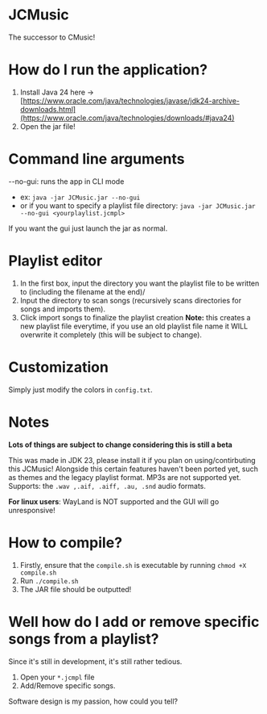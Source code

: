 # JCMusic
The successor to CMusic!

# How do I run the application?
1. Install Java 24 here -> [https://www.oracle.com/java/technologies/javase/jdk24-archive-downloads.html](https://www.oracle.com/java/technologies/downloads/#java24)
2. Open the jar file!

# Command line arguments
--no-gui: runs the app in CLI mode
- ex: `java -jar JCMusic.jar --no-gui`
- or if you want to specify a playlist file directory: `java -jar JCMusic.jar --no-gui <yourplaylist.jcmpl>`

If you want the gui just launch the jar as normal.

# Playlist editor
1. In the first box, input the directory you want the playlist file to be written to (including the filename at the end)/
2. Input the directory to scan songs (recursively scans directories for songs and imports them).
3. Click import songs to finalize the playlist creation
**Note:** this creates a new playlist file everytime, if you use an old playlist file name it WILL overwrite it completely (this will be subject to change).

# Customization
Simply just modify the colors in `config.txt`.

# Notes
**Lots of things are subject to change considering this is still a beta**

This was made in JDK 23, please install it if you plan on using/contirbuting this JCMusic!
Alongside this certain features haven't been ported yet, such as themes and the legacy playlist format.
MP3s are not supported yet.
Supports: the `.wav ,.aif, .aiff, .au, .snd` audio formats.

**For linux users**: WayLand is NOT supported and the GUI will go unresponsive!

# How to compile?
1. Firstly, ensure that the `compile.sh` is executable by running `chmod +X compile.sh`
2. Run `./compile.sh`
3. The JAR file should be outputted!

# Well how do I add or remove specific songs from a playlist?
Since it's still in development, it's still rather tedious.
1. Open your `*.jcmpl` file
2. Add/Remove specific songs.

Software design is my passion, how could you tell?
